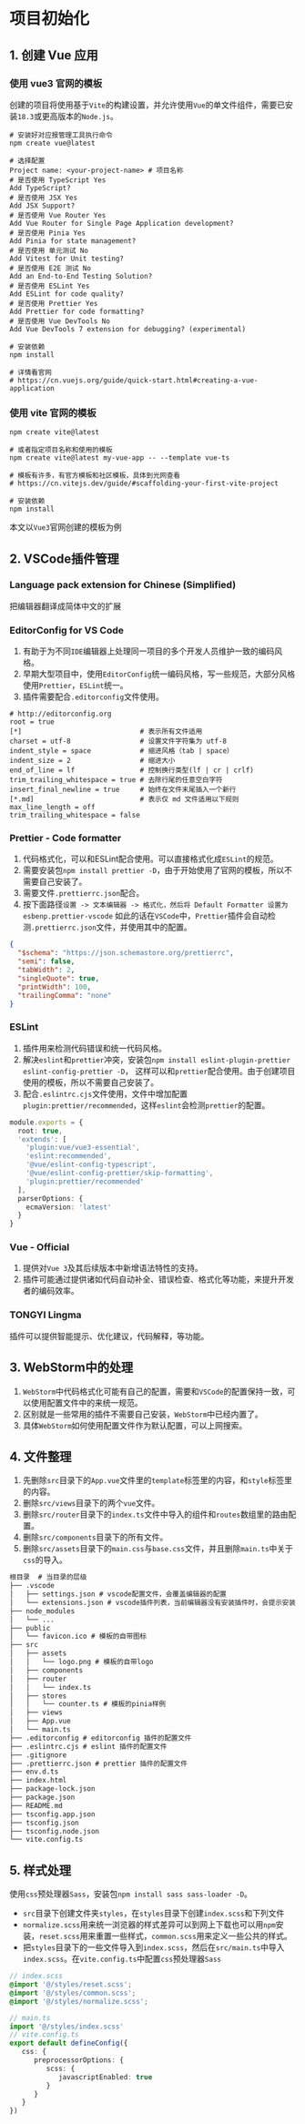 # 项目初始化

## 1. 创建 Vue 应用

### 使用 vue3 官网的模板

创建的项目将使用基于`Vite`的构建设置，并允许使用`Vue`的单文件组件，需要已安装`18.3`或更高版本的`Node.js`。

```shell
# 安装好对应报管理工具执行命令
npm create vue@latest

# 选择配置 
Project name: <your-project-name> # 项目名称
# 是否使用 TypeScript Yes
Add TypeScript?
# 是否使用 JSX Yes
Add JSX Support?
# 是否使用 Vue Router Yes
Add Vue Router for Single Page Application development?
# 是否使用 Pinia Yes
Add Pinia for state management?
# 是否使用 单元测试 No
Add Vitest for Unit testing?
# 是否使用 E2E 测试 No
Add an End-to-End Testing Solution?
# 是否使用 ESLint Yes
Add ESLint for code quality? 
# 是否使用 Prettier Yes
Add Prettier for code formatting?
# 是否使用 Vue DevTools No
Add Vue DevTools 7 extension for debugging? (experimental)

# 安装依赖
npm install

# 详情看官网
# https://cn.vuejs.org/guide/quick-start.html#creating-a-vue-application
```

### 使用 vite 官网的模板

```shell
npm create vite@latest

# 或者指定项目名称和使用的模板
npm create vite@latest my-vue-app -- --template vue-ts

# 模板有许多，有官方模板和社区模板，具体到光网查看
# https://cn.vitejs.dev/guide/#scaffolding-your-first-vite-project

# 安装依赖
npm install
```

本文以`Vue3`官网创建的模板为例

## 2. VSCode插件管理

### Language pack extension for Chinese (Simplified)

把编辑器翻译成简体中文的扩展

### EditorConfig for VS Code

1. 有助于为不同`IDE`编辑器上处理同一项目的多个开发人员维护一致的编码风格。
2. 早期大型项目中，使用`EditorConfig`统一编码风格，写一些规范，大部分风格使用`Prettier`，`ESLint`统一。
3. 插件需要配合`.editorconfig`文件使用。

```shell
# http://editorconfig.org
root = true
[*]                             # 表示所有文件适用
charset = utf-8                 # 设置文件字符集为 utf-8
indent_style = space            # 缩进风格（tab | space）
indent_size = 2                 # 缩进大小
end_of_line = lf                # 控制换行类型(lf | cr | crlf)
trim_trailing_whitespace = true # 去除行尾的任意空白字符
insert_final_newline = true     # 始终在文件末尾插入一个新行
[*.md]                          # 表示仅 md 文件适用以下规则
max_line_length = off
trim_trailing_whitespace = false

 ```

### Prettier - Code formatter

1. 代码格式化，可以和ESLint配合使用。可以直接格式化成`ESLint`的规范。
2. 需要安装包`npm install prettier -D`，由于开始使用了官网的模板，所以不需要自己安装了。
3. 需要文件`.prettierrc.json`配合。
4. 按下面路径`设置 -> 文本编辑器 -> 格式化，然后将 Default Formatter 设置为 esbenp.prettier-vscode`
   如此的话在`VSCode`中，`Prettier`插件会自动检测`.prettierrc.json`文件，并使用其中的配置。

```json
{
  "$schema": "https://json.schemastore.org/prettierrc",
  "semi": false,
  "tabWidth": 2,
  "singleQuote": true,
  "printWidth": 100,
  "trailingComma": "none"
}
```

### ESLint

1. 插件用来检测代码错误和统一代码风格。
2. 解决`eslint`和`prettier`冲突，安装包`npm install eslint-plugin-prettier eslint-config-prettier -D`，
   这样可以和`prettier`配合使用。由于创建项目使用的模板，所以不需要自己安装了。
3. 配合`.eslintrc.cjs`文件使用，文件中增加配置`plugin:prettier/recommended`，这样`eslint`会检测`prettier`的配置。

```ts
module.exports = {
  root: true,
  'extends': [
    'plugin:vue/vue3-essential',
    'eslint:recommended',
    '@vue/eslint-config-typescript',
    '@vue/eslint-config-prettier/skip-formatting',
    'plugin:prettier/recommended'
  ],
  parserOptions: {
    ecmaVersion: 'latest'
  }
}
```

### Vue - Official

1. 提供对`Vue 3`及其后续版本中新增语法特性的支持。
2. 插件可能通过提供诸如代码自动补全、错误检查、格式化等功能，来提升开发者的编码效率。

### TONGYI Lingma

插件可以提供智能提示、优化建议，代码解释，等功能。

## 3. WebStorm中的处理

1. `WebStorm`中代码格式化可能有自己的配置，需要和`VSCode`的配置保持一致，可以使用配置文件中的来统一规范。
2. 区别就是一些常用的插件不需要自己安装，`WebStorm`中已经内置了。
3. 具体`WebStorm`如何使用配置文件作为默认配置，可以上网搜索。

## 4. 文件整理

1. 先删除`src`目录下的`App.vue`文件里的`template`标签里的内容，和`style`标签里的内容。
2. 删除`src/views`目录下的两个`vue`文件。
3. 删除`src/router`目录下的`index.ts`文件中导入的组件和`routes`数组里的路由配置。
4. 删除`src/components`目录下的所有文件。
5. 删除`src/assets`目录下的`main.css`与`base.css`文件，并且删除`main.ts`中关于`css`的导入。
```markdown
根目录  # 当目录的层级
├── .vscode  
│   ├── settings.json # vscode配置文件，会覆盖编辑器的配置
│   └── extensions.json # vscode插件列表，当前编辑器没有安装插件时，会提示安装
├── node_modules
│   └── ...
├── public  
│   └── favicon.ico # 模板的自带图标
├── src
│   ├── assets
│   │   └── logo.png # 模板的自带logo
│   ├── components
│   ├── router
│   │   └── index.ts
│   ├── stores
│   │   └── counter.ts # 模板的pinia样例
│   ├── views
│   ├── App.vue
│   └── main.ts
├── .editorconfig # editorconfig 插件的配置文件  
├── .eslintrc.cjs # eslint 插件的配置文件
├── .gitignore
├── .prettierrc.json # prettier 插件的配置文件
├── env.d.ts
├── index.html
├── package-lock.json
├── package.json
├── README.md
├── tsconfig.app.json
├── tsconfig.json
├── tsconfig.node.json
└── vite.config.ts
```
## 5. 样式处理
使用`css`预处理器`Sass`，安装包`npm install sass sass-loader -D`。
- `src`目录下创建文件夹`styles`，在`styles`目录下创建`index.scss`和下列文件
- `normalize.scss`用来统一浏览器的样式差异可以到网上下载也可以用`npm`安装，`reset.scss`用来重置一些样式，`common.scss`用来定义一些公共的样式。
- 把`styles`目录下的一些文件导入到`index.scss`，然后在`src/main.ts`中导入`index.scss`。在`vite.config.ts`中配置`css`预处理器`Sass`
```scss
// index.scss
@import '@/styles/reset.scss';
@import '@/styles/common.scss';
@import '@/styles/normalize.scss';
```
```typescript
// main.ts
import '@/styles/index.scss'
// vite.config.ts
export default defineConfig({
   css: {
      preprocessorOptions: {
         scss: {
            javascriptEnabled: true
         }
      }
   }
})
```
